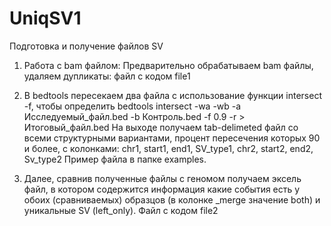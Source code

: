 # UniqSV1
Подготовка и получение файлов SV
1. Работа с bam файлом:
  Предварительно обрабатываем bam файлы, удаляем дупликаты: файл с кодом file1

2. В bedtools пересекаем два файла с использование функции intersect -f, чтобы определить
   bedtools intersect -wa -wb -a Исследуемый_файл.bed -b Контроль.bed -f 0.9 -r  >  Итоговый_файл.bed
  На выходе получаем tab-delimeted файл со всеми структурными вариантами, процент пересечения которых 90 и более, с колонками: chr1, start1, end1, SV_type1, chr2, start2, end2, Sv_type2
Пример файла в папке examples.
4. Далее, сравнив полученные файлы с геномом получаем эксель файл, в котором содержится информация какие события есть у обоих (сравниваемых) образцов (в колонке _merge значение both) и уникальные SV (left_only).
   Файл с кодом file2
